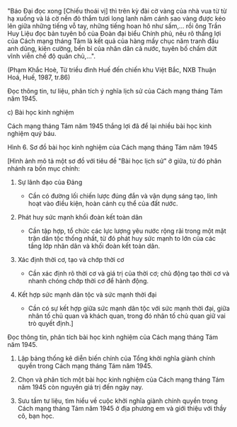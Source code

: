 "Báo Đại đọc xong [Chiếu thoái vị] thì trên kỳ đài cờ vàng của nhà vua từ từ hạ xuống và lá cờ nền đỏ thắm tươi long lanh năm cánh sao vàng được kéo lên giữa những tiếng vỗ tay, những tiếng hoan hô như sấm,... rồi ông Trần Huy Liệu đọc bản tuyên bố của Đoàn đại biểu Chính phủ, nêu rõ thắng lợi của Cách mạng tháng Tám là kết quả của hàng mấy chục năm tranh đấu anh dũng, kiên cường, bền bỉ của nhân dân cả nước, tuyên bố chấm dứt vĩnh viễn chế độ quân chủ,...".

(Phạm Khắc Hoè, Từ triều đình Huế đến chiến khu Việt Bắc, NXB Thuận Hoá, Huế, 1987, tr.86)

Đọc thông tin, tư liệu, phân tích ý nghĩa lịch sử của Cách mạng tháng Tám năm 1945.

c) Bài học kinh nghiệm

Cách mạng tháng Tám năm 1945 thắng lợi đã để lại nhiều bài học kinh nghiệm quý báu.

Hình 6. Sơ đồ bài học kinh nghiệm của Cách mạng tháng Tám năm 1945

[Hình ảnh mô tả một sơ đồ với tiêu đề "Bài học lịch sử" ở giữa, từ đó phân nhánh ra bốn mục chính:

1. Sự lãnh đạo của Đảng
   - Cần có đường lối chiến lược đúng đắn và vận dụng sáng tạo, linh hoạt vào điều kiện, hoàn cảnh cụ thể của đất nước.

2. Phát huy sức mạnh khối đoàn kết toàn dân
   - Cần tập hợp, tổ chức các lực lượng yêu nước rộng rãi trong một mặt trận dân tộc thống nhất, từ đó phát huy sức mạnh to lớn của các tầng lớp nhân dân và khối đoàn kết toàn dân.

3. Xác định thời cơ, tạo và chớp thời cơ
   - Cần xác định rõ thời cơ và giá trị của thời cơ; chủ động tạo thời cơ và nhanh chóng chớp thời cơ để hành động.

4. Kết hợp sức mạnh dân tộc và sức mạnh thời đại
   - Cần có sự kết hợp giữa sức mạnh dân tộc với sức mạnh thời đại, giữa nhân tố chủ quan và khách quan, trong đó nhân tố chủ quan giữ vai trò quyết định.]

Đọc thông tin, phân tích bài học kinh nghiệm của Cách mạng tháng Tám năm 1945.

1. Lập bảng thống kê diễn biến chính của Tổng khởi nghĩa giành chính quyền trong Cách mạng tháng Tám năm 1945.

2. Chọn và phân tích một bài học kinh nghiệm của Cách mạng tháng Tám năm 1945 còn nguyên giá trị đến ngày nay.

3. Sưu tầm tư liệu, tìm hiểu về cuộc khởi nghĩa giành chính quyền trong Cách mạng tháng Tám năm 1945 ở địa phương em và giới thiệu với thầy cô, bạn học.